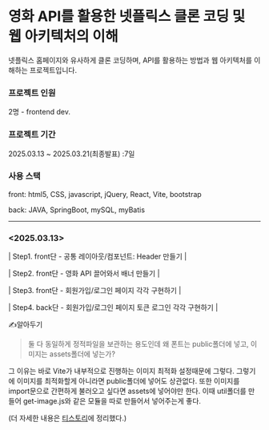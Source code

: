 # 영화 API를 활용한 넷플릭스 클론 코딩 및 웹 아키텍처의 이해
넷플릭스 홈페이지와 유사하게 클론 코딩하며, API를 활용하는 방법과 웹 아키텍처를 이해하는 프로젝트입니다.

### 프로젝트 인원
2명 - frontend dev.

### 프로젝트 기간
2025.03.13 ~ 2025.03.21(최종발표) :7일

### 사용 스택
front: html5, CSS, javascript, jQuery, React, Vite, bootstrap 

back: JAVA, SpringBoot, mySQL, myBatis

----------------------------------------------------------------------------------------------------

### <2025.03.13>

| Step1. front단 - 공통 레이아웃/컴포넌트: Header 만들기 |

| Step2. front단 - 영화 API 끌어와서 배너 만들기 |

| Step3. front단 - 회원가입/로그인 페이지 각각 구현하기 |

| Step4. back단 - 회원가입/로그인 페이지 토큰 로그인 각각 구현하기 |

✍️알아두기

> 둘 다 동일하게 정적파일을 보관하는 용도인데 왜 폰트는 public폴더에 넣고, 이미지는 assets폴더에 넣는가?

그 이유는 바로 Vite가 내부적으로 진행하는 이미지 최적화 설정때문에 그렇다. 그렇기에 이미지를 최적화할게 아니라면 public폴더에 넣어도 상관없다. 또한 이미지를 import문으로 간편하게 불러오고 싶다면 assets에 넣어야만 한다. 이때 util폴더를 만들어 get-image.js와 같은 모듈을 따로 만들어서 넣어주는게 좋다.

(더 자세한 내용은 [티스토리](https://kenco.tistory.com/56)에 정리했다.)



